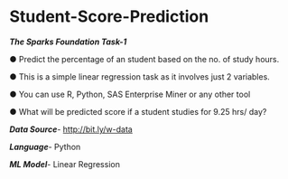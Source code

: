 # Student-Score-Prediction
***The Sparks Foundation Task-1***

● Predict the percentage of an student based on the no. of study hours.

● This is a simple linear regression task as it involves just 2 variables.

● You can use R, Python, SAS Enterprise Miner or any other tool

● What will be predicted score if a student studies for 9.25 hrs/ day?

***Data Source***- http://bit.ly/w-data

***Language***- Python

***ML Model***- Linear Regression
